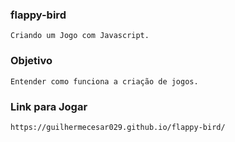 ### flappy-bird
```
Criando um Jogo com Javascript.
```
### Objetivo
```
Entender como funciona a criação de jogos.
```

### Link para Jogar
```
https://guilhermecesar029.github.io/flappy-bird/
